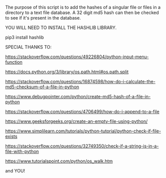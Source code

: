 The purpose of this script is to add the hashes of a singular file or files in a directory to a text file database.
A 32 digit md5 hash can then be checked to see if it's present in the database.

YOU WILL NEED TO INSTALL THE HASHLIB LIBRARY.

pip3 install hashlib


SPECIAL THANKS TO:

https://stackoverflow.com/questions/49226804/python-input-menu-function

https://docs.python.org/3/library/os.path.html#os.path.split 

https://stackoverflow.com/questions/16874598/how-do-i-calculate-the-md5-checksum-of-a-file-in-python

https://www.debugpointer.com/python/create-md5-hash-of-a-file-in-python

https://stackoverflow.com/questions/4706499/how-do-i-append-to-a-file

https://www.geeksforgeeks.org/create-an-empty-file-using-python/

https://www.simplilearn.com/tutorials/python-tutorial/python-check-if-file-exists

https://stackoverflow.com/questions/32749350/check-if-a-string-is-in-a-file-with-python

https://www.tutorialspoint.com/python/os_walk.htm

and YOU!
